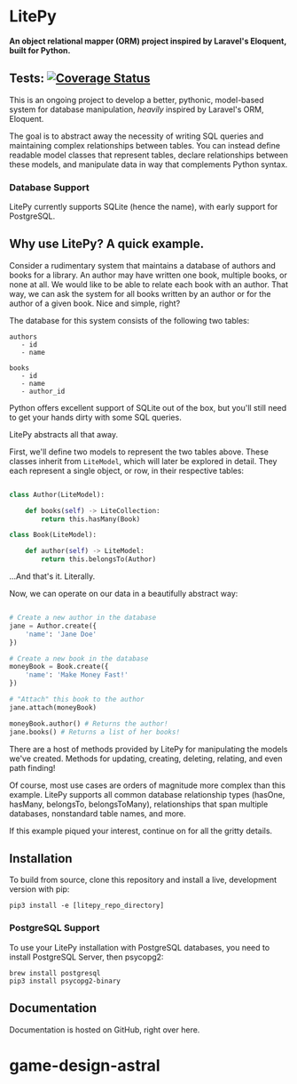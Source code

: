 # LitePy
**An object relational mapper (ORM) project inspired by Laravel's Eloquent, built for Python.**

Tests: [![Coverage Status](https://img.shields.io/badge/coverage-65%25-brightgreen.svg)](https://github.com/your/repo)
--------

This is an ongoing project to develop a better, pythonic, model-based system for database manipulation, *heavily* inspired by Laravel's ORM, Eloquent.

The goal is to abstract away the necessity of writing SQL queries and maintaining complex relationships between tables. You can instead define readable model classes that represent tables, declare relationships between these models, and manipulate data in way that complements Python syntax.

### Database Support
LitePy currently supports SQLite (hence the name), with early support for PostgreSQL.

## Why use LitePy? A quick example.
Consider a rudimentary system that maintains a database of authors and books for a library. An author may have written one book, multiple books, or none at all. We would like to be able to relate each book with an author. That way, we can ask the system for all books written by an author or for the author of a given book. Nice and simple, right?

The database for this system consists of the following two tables:

```
authors
   - id
   - name

books
   - id
   - name
   - author_id
```

Python offers excellent support of SQLite out of the box, but you'll still need to get your hands dirty with some SQL queries.

LitePy abstracts all that away.

First, we'll define two models to represent the two tables above. These classes inherit from ```LiteModel```, which will later be explored in detail. They each represent a single object, or row, in their respective tables:

```python

class Author(LiteModel):

    def books(self) -> LiteCollection:
        return this.hasMany(Book)

class Book(LiteModel):

    def author(self) -> LiteModel:
        return this.belongsTo(Author)

```

...And that's it. Literally.

Now, we can operate on our data in a beautifully abstract way:

```python

# Create a new author in the database
jane = Author.create({
    'name': 'Jane Doe'
})

# Create a new book in the database
moneyBook = Book.create({
    'name': 'Make Money Fast!'
})

# "Attach" this book to the author
jane.attach(moneyBook)

moneyBook.author() # Returns the author!
jane.books() # Returns a list of her books!
```

There are a host of methods provided by LitePy for manipulating the models we've created. Methods for updating, creating, deleting, relating, and even path finding!

Of course, most use cases are orders of magnitude more complex than this example. LitePy supports all common database relationship types (hasOne, hasMany, belongsTo, belongsToMany), relationships that span multiple databases, nonstandard table names, and more.

If this example piqued your interest, continue on for all the gritty details.

## Installation
To build from source, clone this repository and install a live, development version with pip:

```pip3 install -e [litepy_repo_directory]```

### PostgreSQL Support
To use your LitePy installation with PostgreSQL databases, you need to install PostgreSQL Server, then psycopg2:

```
brew install postgresql
pip3 install psycopg2-binary
```

## Documentation

Documentation is hosted on GitHub, right over here.
# game-design-astral

